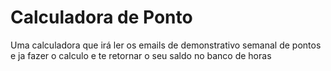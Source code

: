 # Calculadora de Ponto
Uma calculadora que irá ler os emails de demonstrativo semanal de pontos e ja fazer o calculo e te retornar o seu saldo no banco de horas
